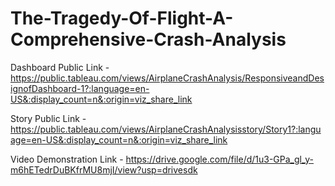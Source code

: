 # The-Tragedy-Of-Flight-A-Comprehensive-Crash-Analysis


Dashboard Public Link - https://public.tableau.com/views/AirplaneCrashAnalysis/ResponsiveandDesignofDashboard-1?:language=en-US&:display_count=n&:origin=viz_share_link

Story Public Link - https://public.tableau.com/views/AirplaneCrashAnalysisstory/Story1?:language=en-US&:display_count=n&:origin=viz_share_link

Video Demonstration Link - https://drive.google.com/file/d/1u3-GPa_gl_y-m6hETedrDuBKfrMU8mjI/view?usp=drivesdk
